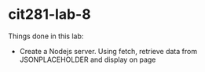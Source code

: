 # cit281-lab-8
Things done in this lab:
- Create a Nodejs server. Using fetch, retrieve data from JSONPLACEHOLDER and display on page
